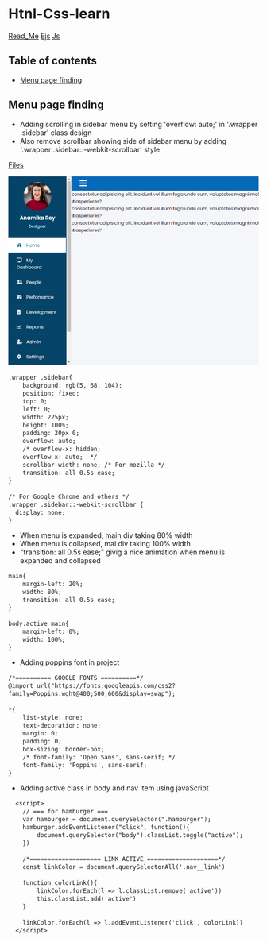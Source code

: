 # Htnl-Css-learn

[Read_Me](https://github.com/RazM10/Web_Learn/blob/master/README.md)
[Ejs](https://github.com/RazM10/Web_Learn/blob/master/EJS.md)
[Js](https://github.com/RazM10/Web_Learn/blob/master/JS.md)

## Table of contents
- [Menu page finding](#menu-page-finding)

## Menu page finding

- Adding scrolling in sidebar menu by setting 'overflow: auto;' in '.wrapper .sidebar' class design 
- Also remove scrollbar showing side of sidebar menu by adding '.wrapper .sidebar::-webkit-scrollbar' style 

[Files](https://github.com/RazM10/Web_Learn/blob/master/files/scrolling.html)

<img height="380px" src="https://github.com/RazM10/Web_Learn/blob/master/images/scrolling.PNG">

```
.wrapper .sidebar{
	background: rgb(5, 68, 104);
	position: fixed;
	top: 0;
	left: 0;
	width: 225px;
	height: 100%;
	padding: 20px 0;
    overflow: auto;
    /* overflow-x: hidden; 
    overflow-x: auto;  */
    scrollbar-width: none; /* For mozilla */
	transition: all 0.5s ease;
}

/* For Google Chrome and others */
.wrapper .sidebar::-webkit-scrollbar {
  display: none;
}
```

- When menu is expanded, main div taking 80% width
- When menu is collapsed, mai div taking 100% width
- "transition: all 0.5s ease;" givig a nice animation when menu is expanded and collapsed

```
main{
	margin-left: 20%;
	width: 80%;
	transition: all 0.5s ease;
}

body.active main{
	margin-left: 0%;
	width: 100%;
}
```

- Adding poppins font in project

```
/*========== GOOGLE FONTS ==========*/
@import url("https://fonts.googleapis.com/css2?family=Poppins:wght@400;500;600&display=swap");

*{
	list-style: none;
	text-decoration: none;
	margin: 0;
	padding: 0;
	box-sizing: border-box;
	/* font-family: 'Open Sans', sans-serif; */
	font-family: 'Poppins', sans-serif;
}
```

- Adding active class in body and nav item using javaScript

```
  <script>
	// === for hamburger ===
    var hamburger = document.querySelector(".hamburger");
	hamburger.addEventListener("click", function(){
		document.querySelector("body").classList.toggle("active");
	})
	
	/*==================== LINK ACTIVE ====================*/
	const linkColor = document.querySelectorAll('.nav__link')

	function colorLink(){
		linkColor.forEach(l => l.classList.remove('active'))
		this.classList.add('active')
	}

	linkColor.forEach(l => l.addEventListener('click', colorLink))
  </script>
```



